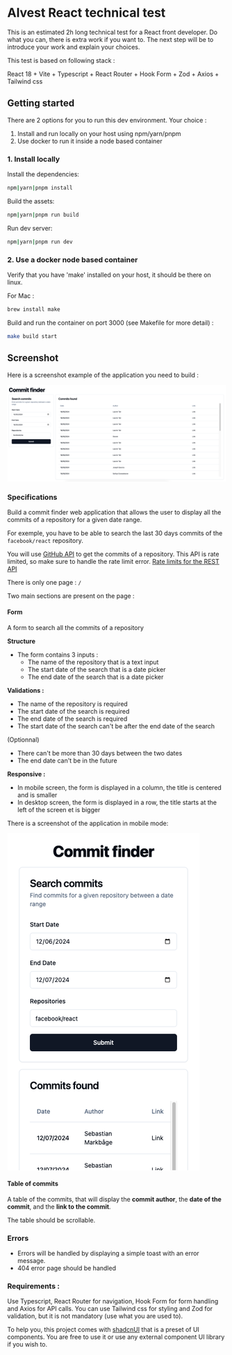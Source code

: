 # Alvest React technical test

This is an estimated 2h long technical test for a React front developer.
Do what you can, there is extra work if you want to.
The next step will be to introduce your work and explain your choices.

This test is based on following stack : 

React 18 + Vite + Typescript + React Router + Hook Form + Zod + Axios + Tailwind css

## Getting started

There are 2 options for you to run this dev environment. Your choice :
1. Install and run locally on your host using npm/yarn/pnpm
2. Use docker to run it inside a node based container

### 1. Install locally
Install the dependencies:

```sh
npm|yarn|pnpm install
```

Build the assets:
```sh
npm|yarn|pnpm run build
```

Run dev server:

```sh
npm|yarn|pnpm run dev
```

### 2. Use a docker node based container
Verify that you have 'make' installed on your host, it should be there on linux.

For Mac :
```sh
brew install make
```

Build and run the container on port 3000 (see Makefile for more detail) :
```sh
make build start
```


## Screenshot

Here is a screenshot example of the application you need to build :

![Demo](/public/demo.png)

### Specifications

Build a commit finder web application that allows the user to display all the commits of a repository for a given date range.

For exemple, you have to be able to search the last 30 days commits of the `facebook/react` repository.

You will use [GitHub API](https://docs.github.com/en/rest/commits/commits?apiVersion=2022-11-28) to get the commits of a repository. This API is rate limited, so make sure to handle the rate limit error. [Rate limits for the REST API](https://docs.github.com/en/rest/using-the-rest-api/rate-limits-for-the-rest-api?apiVersion=2022-11-28)

There is only one page : `/`

Two main sections are present on the page :

#### Form

A form to search all the commits of a repository

**Structure**

- The form contains 3 inputs :
  - The name of the repository that is a text input
  - The start date of the search that is a date picker
  - The end date of the search that is a date picker

**Validations :**

- The name of the repository is required
- The start date of the search is required
- The end date of the search is required
- The start date of the search can't be after the end date of the search

(Optionnal)
- There can't be more than 30 days between the two dates
- The end date can't be in the future

**Responsive :**

- In mobile screen, the form is displayed in a column, the title is centered and is smaller
- In desktop screen, the form is displayed in a row, the title starts at the left of the screen et is bigger

There is a screenshot of the application in mobile mode:

![Demo](/public/demo_mobile.png)


#### Table of commits

A table of the commits, that will display the **commit author**, the **date of the commit**, and the **link to the commit**.

The table should be scrollable.

### Errors

- Errors will be handled by displaying a simple toast with an error message.
- 404 error page should be handled

### Requirements :

Use Typescript, React Router for navigation, Hook Form for form handling and Axios for API calls. You can use Tailwind css for styling and Zod for validation, but it is not mandatory (use what you are used to).

To help you, this project comes with [shadcnUI](https://ui.shadcn.com/) that is a preset of UI components. You are free to use it or use any external component UI library if you wish to.
